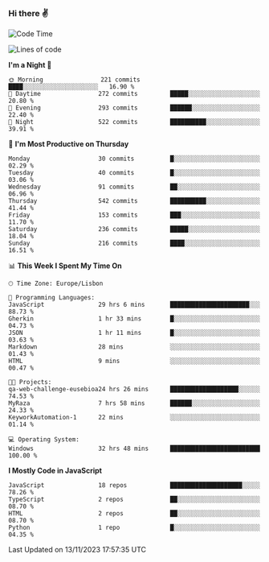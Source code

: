 ### Hi there :v:

<!--
**eusebioaddsilva/eusebioaddsilva** is a ✨ _special_ ✨ repository because its `README.md` (this file) appears on your GitHub profile.

<!--START_SECTION:waka-->
![Code Time](http://img.shields.io/badge/Code%20Time-91%20hrs%2024%20mins-blue)

![Lines of code](https://img.shields.io/badge/From%20Hello%20World%20I%27ve%20Written-3.5%20million%20lines%20of%20code-blue)

**I'm a Night 🦉** 

```text
🌞 Morning                221 commits         ████░░░░░░░░░░░░░░░░░░░░░   16.90 % 
🌆 Daytime                272 commits         █████░░░░░░░░░░░░░░░░░░░░   20.80 % 
🌃 Evening                293 commits         ██████░░░░░░░░░░░░░░░░░░░   22.40 % 
🌙 Night                  522 commits         ██████████░░░░░░░░░░░░░░░   39.91 % 
```
📅 **I'm Most Productive on Thursday** 

```text
Monday                   30 commits          █░░░░░░░░░░░░░░░░░░░░░░░░   02.29 % 
Tuesday                  40 commits          █░░░░░░░░░░░░░░░░░░░░░░░░   03.06 % 
Wednesday                91 commits          ██░░░░░░░░░░░░░░░░░░░░░░░   06.96 % 
Thursday                 542 commits         ██████████░░░░░░░░░░░░░░░   41.44 % 
Friday                   153 commits         ███░░░░░░░░░░░░░░░░░░░░░░   11.70 % 
Saturday                 236 commits         █████░░░░░░░░░░░░░░░░░░░░   18.04 % 
Sunday                   216 commits         ████░░░░░░░░░░░░░░░░░░░░░   16.51 % 
```


📊 **This Week I Spent My Time On** 

```text
🕑︎ Time Zone: Europe/Lisbon

💬 Programming Languages: 
JavaScript               29 hrs 6 mins       ██████████████████████░░░   88.73 % 
Gherkin                  1 hr 33 mins        █░░░░░░░░░░░░░░░░░░░░░░░░   04.73 % 
JSON                     1 hr 11 mins        █░░░░░░░░░░░░░░░░░░░░░░░░   03.63 % 
Markdown                 28 mins             ░░░░░░░░░░░░░░░░░░░░░░░░░   01.43 % 
HTML                     9 mins              ░░░░░░░░░░░░░░░░░░░░░░░░░   00.47 % 

🐱‍💻 Projects: 
qa-web-challenge-eusebioa24 hrs 26 mins      ███████████████████░░░░░░   74.53 % 
MyRaza                   7 hrs 58 mins       ██████░░░░░░░░░░░░░░░░░░░   24.33 % 
KeyworkAutomation-1      22 mins             ░░░░░░░░░░░░░░░░░░░░░░░░░   01.14 % 

💻 Operating System: 
Windows                  32 hrs 48 mins      █████████████████████████   100.00 % 
```

**I Mostly Code in JavaScript** 

```text
JavaScript               18 repos            ████████████████████░░░░░   78.26 % 
TypeScript               2 repos             ██░░░░░░░░░░░░░░░░░░░░░░░   08.70 % 
HTML                     2 repos             ██░░░░░░░░░░░░░░░░░░░░░░░   08.70 % 
Python                   1 repo              █░░░░░░░░░░░░░░░░░░░░░░░░   04.35 % 
```




 Last Updated on 13/11/2023 17:57:35 UTC
<!--END_SECTION:waka-->
